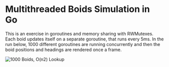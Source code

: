 # Multithreaded Boids Simulation in Go

This is an exercise in goroutines and memory sharing with RWMutexes. Each boid updates itself on a separate goroutine, that runs every 5ms. In the run below, 1000 different goroutines are running concurrently and then the boid positions and headings are rendered once a frame.

![1000 Boids, O(n2) Lookup](1000_boids.gif)
